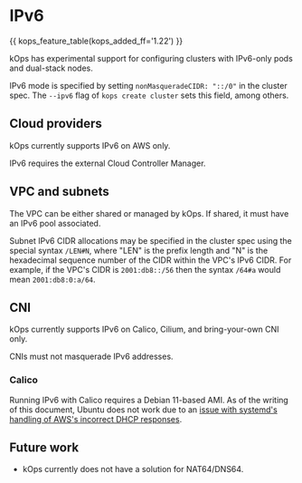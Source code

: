 # IPv6

{{ kops_feature_table(kops_added_ff='1.22') }}

kOps has experimental support for configuring clusters with IPv6-only pods and dual-stack nodes.

IPv6 mode is specified by setting `nonMasqueradeCIDR: "::/0"` in the cluster spec.
The `--ipv6` flag of `kops create cluster` sets this field, among others.

## Cloud providers

kOps currently supports IPv6 on AWS only.

IPv6 requires the external Cloud Controller Manager.

## VPC and subnets

The VPC can be either shared or managed by kOps. If shared, it must have an IPv6 pool associated.

Subnet IPv6 CIDR allocations may be specified in the cluster spec using the special syntax `/LEN#N`,
where "LEN" is the prefix length and "N" is the hexadecimal sequence number of the CIDR within the VPC's IPv6 CIDR.
For example, if the VPC's CIDR is `2001:db8::/56` then the syntax `/64#a` would mean `2001:db8:0:a/64`.

## CNI

kOps currently supports IPv6 on Calico, Cilium, and bring-your-own CNI only.

CNIs must not masquerade IPv6 addresses.

### Calico

Running IPv6 with Calico requires a Debian 11-based AMI. As of the writing of this document, Ubuntu does not work due to an 
[issue with systemd's handling of AWS's incorrect DHCP responses](https://github.com/systemd/systemd/issues/20803).

## Future work

* kOps currently does not have a solution for NAT64/DNS64.
